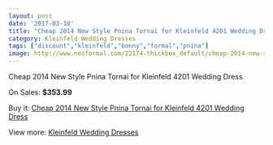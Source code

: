 ```yaml
---
layout: post
date: '2017-03-18'
title: "Cheap 2014 New Style Pnina Tornai for Kleinfeld 4201 Wedding Dress"
category: Kleinfeld Wedding Dresses
tags: ["discount","kleinfeld","bonny","formal","pnina"]
image: http://www.neoformal.com/22174-thickbox_default/cheap-2014-new-style-pnina-tornai-for-kleinfeld-4201-wedding-dress.jpg
---
```

Cheap 2014 New Style Pnina Tornai for Kleinfeld 4201 Wedding Dress

On Sales: **$353.99**
<a href="https://www.neoformal.com/en/kleinfeld-wedding-dresses-2014/7288-cheap-2014-new-style-pnina-tornai-for-kleinfeld-4201-wedding-dress.html"><amp-img layout="responsive" width="600" height="600" src="//www.neoformal.com/22174-thickbox_default/cheap-2014-new-style-pnina-tornai-for-kleinfeld-4201-wedding-dress.jpg" alt="Cheap 2014 New Style Pnina Tornai for Kleinfeld 4201 Wedding Dress 0" /></a>
<a href="https://www.neoformal.com/en/kleinfeld-wedding-dresses-2014/7288-cheap-2014-new-style-pnina-tornai-for-kleinfeld-4201-wedding-dress.html"><amp-img layout="responsive" width="600" height="600" src="//www.neoformal.com/22175-thickbox_default/cheap-2014-new-style-pnina-tornai-for-kleinfeld-4201-wedding-dress.jpg" alt="Cheap 2014 New Style Pnina Tornai for Kleinfeld 4201 Wedding Dress 1" /></a>

Buy it: [Cheap 2014 New Style Pnina Tornai for Kleinfeld 4201 Wedding Dress](https://www.neoformal.com/en/kleinfeld-wedding-dresses-2014/7288-cheap-2014-new-style-pnina-tornai-for-kleinfeld-4201-wedding-dress.html "Cheap 2014 New Style Pnina Tornai for Kleinfeld 4201 Wedding Dress")

View more: [Kleinfeld Wedding Dresses](https://www.neoformal.com/en/116-kleinfeld-wedding-dresses-2014 "Kleinfeld Wedding Dresses")